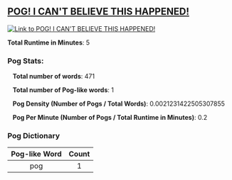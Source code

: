 ## [POG! I CAN'T BELIEVE THIS HAPPENED!](https://www.youtube.com/watch?v=koj36Zdp-ho)
[![Link to POG! I CAN'T BELIEVE THIS HAPPENED!](https://img.youtube.com/vi/koj36Zdp-ho/0.jpg)](https://www.youtube.com/watch?v=koj36Zdp-ho)

**Total Runtime in Minutes**: 5

### **Pog Stats:**

&nbsp;&nbsp;&nbsp;**Total number of words**: 471

&nbsp;&nbsp;&nbsp;**Total number of Pog-like words**: 1

&nbsp;&nbsp;&nbsp;**Pog Density (Number of Pogs / Total Words)**: 0.0021231422505307855

&nbsp;&nbsp;&nbsp;**Pog Per Minute (Number of Pogs / Total Runtime in Minutes)**: 0.2

### **Pog Dictionary**
**Pog-like Word** | **Count**
:---: | :---:
pog | 1


